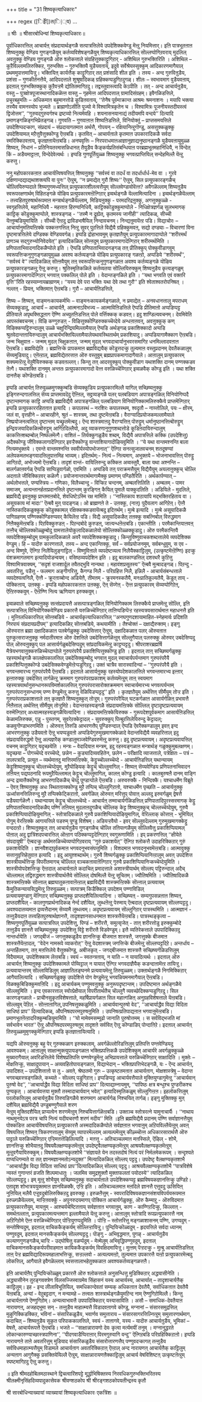 +++
title = "31 शिष्यकृत्याधिकारः"

+++
regex ([िइेी])त(ि|्य)
…

॥ श्रीः ॥ श्रीसारबोधिन्यां शिष्यकृत्याधिकारः॥  
  
पूर्वाधिकारत्तिल् आचार्यऩ् संप्रदायार्थङ्गळै सत्पात्रत्तिलेये उपदेशिक्कवेण्डु मॆऩ्ऱु नियमित्तार्। इऩि पात्रभूतऩाऩ शिष्यऩुक्कु वेण्डिय गुणङ्गळैयुम् कर्तव्यविशेषङ्गळैयुम् शिष्यकृत्याधिकारत्तिल् सॊल्लप्पोगिऱवराय् मुदलिल् अवऩुक्कु वेण्डिय गुणङ्गळै ऒरु श्लोकत्ताले संग्रहित्तुक्काट्टुगिऱार् - अशिथिल गुरुभक्तिरिति । अशिथिल – कुऱैविल्लामलिरुक्किऱ, गुरुभक्तिः – गुरुभक्तियै युडैयवऩाय्, इदुवे सर्वेश्रेयस्सुक्कुम् आदिकारणमागैयाल् प्रथममुपात्तमायिऱ्ऱु। भक्तियिऩ् कार्यत्तैक् काट्टुगिऱार् तत् प्रशंसादि शील इति । तस्य - अन्द गुरुविऩुडैय, प्रशंसा – गुणकीर्तनत्तैये, आदिपदत्ताले शुश्रूषादिकळ् ग्रहिक्कप्पडुगिऱदुगळ्। शीलः – स्वभावमाग वुडैयवऩाय्, इदऩाल् गुरुभक्तिक्कुक् कुऱैवऱ्ऱमै द्योतितमागिऱदु। तद्वस्तुवास्त्वादि केऽपीति । तत् - अन्द आचार्यऩुडैय, वस्तु – पुत्रक्षेत्रपूजास्थानादिकळॆऩ्ऩ वास्तु – गृहमॆऩ्ऩ आदिपदत्ताल् ग्रामादिसंग्रहम्। इवैगळिडत्तिले, प्रचुरबहुमतिः – अधिकमाऩ बहुमानत्तोडे कूडिऩवऩाय्, ‘‘तेनैष पूर्वमाक्रान्त आश्रमः श्रमनाशनः । मयापि भक्त्या तस्यैव वामनस्योप भुज्यते ॥ ब्राह्मणोऽसीति पूज्यो मे विश्वामित्रकृतेन च । विश्वामित्रः पूजनीयस्तदीयस्त्वं द्विजोत्तम’’, ‘‘गुरुवद्गुरुवर्गश्च द्रष्टव्यो नित्यमेवहि । शयनासनयानाद्यं तदीयमपि वन्दये’’ दित्यादि प्रमाणङ्गळिङ्गभिप्रेतङ्गळ्। गुणवति – गुणवाऩाऩ शिष्यऩिडत्तिले, विनियोक्तुं – प्राप्तसमयत्तिले उपदेशिप्पदऱ्काग, संप्रदायं – संप्रदायागतमाऩ अर्थत्तै, गोपयन् – रक्षियानिऩ्ऱुगॊण्डु, असत्तुक्कळुक्कु उपदेशियामल् मऱैत्तुवैत्तुक्कॊण्डु ऎऩ्ऱबडि। कृतवित् – आचार्यऩाले कृतमाऩ उपकारादिकळै सर्वदा स्मरिक्किऱवऩाय्, कृतज्ञऩायॆऩ्ऱबडि। अनघवृत्तिः – निरपराधमाऩआज्ञानुज्ञाद्यनुष्ठानङ्गळै युडैयवऩायुमुळ्ळ शिष्यऩ्, निधानं – प्रतिनियतरमासन्निधानत् तैयुडैय कैङ्कर्यप्रतिसंबन्धियाऩ परब्रह्मभूतमहानिधियै, न विन्देत् किं – अडैयमाट्टाऩा, विन्देदेवेत्यर्थः । इप्पडि गुणपूर्तियुळ्ळ शिष्यऩुक्कु भगवत्प्राप्तियिल् सन्देहमिल्लै यॆऩ्ऱु करुत्तु।  
  
ननु महोपकारकऩाऩ आचार्यऩ्विषयत्तिल् शिष्यऩुक्कु ‘‘सर्वस्वं वा तदर्धं वा तदर्धार्धार्ध-मेव वा । गुरवे दक्षिणान्दद्याद्यथाशक्त्यपि वा पुनः’’ ऎऩ्ऱुम्, ‘‘न प्रमाद्येत् गुरौ शिष्यः’’ ऎऩ्ऱुम्, सिल प्रत्युपकारङ्गळैच् चॊल्लियिरुप्पदाले शिष्यगुणमध्यत्तिल् प्रत्युपकारशीलत्वत्तैयुम् सॊल्लवेण्डावोवॆऩ्ऩ? अवैगळॆल्लाम् शिष्यऩुडैय स्वरूपरक्षणार्थम् विहितङ्गळे यॊऴिय प्रत्युपकारमऩ्ऱॆऩ्गिऱार् इव्वर्थङ्गळै यॆल्लामित्यादिना । इव्वर्थङ्गळैयॆल्लाम् - तत्त्वहितपुरुषार्थरूपमाऩ मन्त्रार्थङ्गळैयॆल्लाम्, मिडियऩुक्कु - परमदरिद्रऩुक्कु, अगत्तुक्कुळ्ळे - स्वगृहत्तिलेये, महानिधियै - महत्ताऩ हिरण्यनिधियै, काट्टिक्कॊडुक्कुमाप्पोले - निधिक्षेत्रज्ञर्गळ् सुलभमागक् काट्टिक् कॊडुक्कुमाप्पोले, शास्त्रङ्गळ् - ‘‘तस्मै न द्रुह्येत्, कृतमस्य जानीही’’ त्यादिकळ्, सीच्ची यॆऩ्ऩुम्बडियुमायिति । सीच्ची ऎऩ्ऱदु द्राविडभाषैयिल् निन्दावचनम्। निन्द्यऩुमायॆऩ्ऱ पडि। विद्याचोरः – आचार्यानुमतियऩ्ऱिक्के पक्कत्तगत्तिल् निऩ्ऱु सुवर् पुऱत्तिले विद्यैयै ग्रहिक्कुमवऩ्, सद्यो दण्ड्याः – विचारणां विना दृष्टमात्रत्तिलेये दण्डिक्क वेण्डियवर्गळ्। इप्पडि द्रोहाभावमुम् कृतज्ञतैयुम् प्रत्युपकारमागादाप्पोले ‘‘शरीरमर्थं प्राणञ्च सद्गुरुभ्योनिवेदयेत्’’ इत्यादिकळिल् सॊऩ्ऩदुम् प्रत्युपकारमागादॆऩ्गिऱार् शरीरमर्थमिति । प्रणिपाताभिवादनादिकळैप्पोले इति । ऎप्पडि प्रणिपाताभिवादनङ्गळ् तऩ् प्रीतिक्कुप् पोक्कुवीडागवुम् स्वरूपत्तिऱ्कनुगुणङ्गळायुमुळ्ळ अवश्य कर्तव्यङ्गळे यॊऴिय प्रत्युपकारङ् गळऩ्ऱो, अप्पडिये ‘‘शरीरमर्थं’’, ‘‘सर्वस्वं वे’’ त्यादिकळिल् सॊऩ्ऩवैयुम् तऩ् स्वरूपत्तिऱ्कनुगुणङ्गळाऩ अवश्य कर्तव्यङ्गळे यॊऴिय प्रत्युपकारङ्गळऩ्ऱु ऎऩ्ऱु करुत्तु। श्रुतिस्मृतिकळिले कर्तव्यतया सॊल्लियिरुक्कुम् शिष्यऩुडैय कृत्यङ्गळुम् प्रत्युपकारमागादॆऩ्गिऱार् भगवाऩ् पक्कलिल् पोले इति । वेदान्तङ्गळिले इति । ‘‘यथा भगवति एवं वक्तरि वृत्ति’’रिति रहस्याम्नायब्राह्मणम्। ‘‘यस्य देवे परा भक्तिः यथा देवे तथा गुरौ’’ इति श्वेताश्वतरोपनिषत् । नल्लऩ् - प्रियऩ्, भक्तिमाऩ् ऎऩ्ऱबडि। गुरौ – आचार्यऩिडत्तिले,  
  
शिष्यः – शिष्यऩ्, वाङ्मनःकायकर्मभिः – वाङ्मनःकायकर्मङ्गळाले, न प्रमाद्येत् – अनवधानत्तालु मपराधम् सॆय्यक्कूडादु, आचार्यं – आचार्यऩै, आत्मनाऽविभज्य – आत्माविऩिडत्तिले ऎप्पडि प्रीतिमाऩो अप्पडिप्पट्ट प्रीतियाले अपृथक्सिद्धऩाग ऎण्णि अच्युतऩिडत्तिल् पोले वर्त्तिक्कक् कडवऩ्। इदु शाण्डिल्यवचनम्। देवमिवेति आपस्तंबवचनम्। विऴि कण्गुरुडऩ् - विऴित्तुक्कॊण्डिरुक्कच्चॆय्देये अन्धऩाऩवऩ्, अवऩुक्कुक् कण् विऴिक्कप्पट्टिरुन्दालुम् उळ्ळे चक्षुरिन्द्रियमिल्लामैयाल् ऎप्पडि अर्थङ्गळ् प्रकाशिक्कादो अप्पडि श्रुतवेदान्तऩायिरुन्दालुम् आचार्यभक्तियिल्लामैयालेयथावस्थितार्थम् प्रकाशियादु। अप्पडियागामैक्काग ऎऩ्ऱबडि। जन्म भिक्षुवाऩ - जन्मम् मुदल् भिक्षुकऩाऩ, जन्मम् मुदल् भगवदाचार्यानुभवरसमागिऱ धनमिल्लादवऩाऩ ऎऩ्ऱबडि। ब्रह्मविद्येति । ब्रह्मत्तिऱ्के प्रापकमाऩ ब्रह्मविद्ययैक् कॊडुत्तदऱ्कु तुल्यमाऩ वस्तुप्रदानम् देवतैकळालुम् सॆय्यमुडियादु। एऩॆऩ्ऱाल्, ब्रह्मविद्येतरत्ताऩ ऒरु वस्तुवुम् ब्रह्मप्रापकमागादागैयाले। आऩालुम् प्रत्युपकारम् शक्यमऩ्ऱॆऩ्ऱु वॆऱुमैयिरुक्कक् कडवऩल्लऩ्। किन्तु तऩ् आदरवुक्कुप् पोक्कुवीडाग यथाशक्ति दानम् पण्णक्कडव ऩॆऩ्गै। यथाशक्ति दानमुम् अन्ततः प्रत्युपकारमागादो वॆऩ्ऩ वरुळिच्चॆय्गिऱार् इव्वळवैक् कॊण्डु इति । यथा शक्ति दानत्तैक् कॊण्डॆऩ्ऱबडि।  
  
इप्पडि आचार्यऩ् तिरुवुळ्ळमुगक्कुम्बडि सॆय्यक्कूडिय प्रत्युपकारमिल्लै यागिल् सच्छिष्यऩुक्कु इङ्गिरुन्दगालत्तिल् सॆय्य प्राप्तमावदॆदु ऎऩ्ऩिल्, सद्द्रव्यङ्गळै पलर् पलबडियाग अपात्रङ्गळिल् विनियोगिप्पदै दृष्टान्तमागक् काट्टि अप्पडि ब्रह्मविद्यैयै अपात्रङ्गळिल् पलबडियाग विनियोगिक्कामलिरुक्कैये प्राप्तमॆऩ्गिऱार् इप्पडि प्रत्युपकाररहितऩाऩ इत्यादि । कपालस्थं – नरशिरः कपालस्थम्, श्वदृतौ – नाय्त्तोलिले, पयः – क्षीरम्, जलं वा, वृत्तहीने – आचारहीने, श्रुतं – शास्त्रम्, तथा दुष्टमॆऩ्ऱबडि। वैराग्यादिप्रयोजकमल्लामैयाले निष्प्रयोजनत्वत्तिल् दृष्टान्तम् यच्छ्रुतमॆऩ्बदु। ऎन्द शास्त्रमाऩदु वैराग्यत्तिऩ् पॊरुट्टुम् धर्मानुष्ठानत्तिऩ्बॊरुट्टुम् इन्द्रियजयादिकळिऩ्बॊरुट्टुम् आगिऱदिल्लैयो, अदु व्याकरणानुगुणशब्दत्तोडे कूडिऩदायिरुन्दालुम् काकत्तिऩ्शब्दम्बोल् निष्फलमॆऩ्गै। वाशितं – तिर्यक्कुगळुडैय शब्दम्, विद्यैयै अपात्रत्तिले कक्कि (उपदेशित्तु) अदैक्कॊण्डु जीविक्कलागादॆऩ्गिऱार् इवऱ्ऱैक्कॊण्डु वान्ताशियागादॊऴियवुमिति । ‘‘ये यथा वान्तमश्नन्ति बाला नित्यमभुक्तये । एवन्ते वान्तमश्नन्ति स्ववीर्यस्योपभोजनात्’’ ऎऩ्गिऱ सनत्सुजातवचनम् शतदूषण्यां अलेपकमतभङ्गवादत्तिलुपात्तमिह भाव्यम्। इदिऩर्थम्:- नित्यं – नित्यमाग, अभुक्तये – भोजनाभावत्तिऩ् पॊरुट्टु आगिऱदो, अभोज्यमो ऎऩ्ऱबडि। तादृशं वान्तं- वायिलिरुन्दु कक्किऩ अव्वस्तुवै, बाला यथा अश्नन्ति – बालर्गळाऩवर्गळ् ऎप्पडि साप्पिडुवार्गळो, एवमिति । अप्पडिये तऩ् पराक्रमत्तैयुम् विद्यैयैयुम् अयलाऩुक्कुच् चॊल्लि अदऩाले जीविक्किऱवर् कळॆऩ्गै। प्रयोजनान्तरार्थमागामैक्कु प्रमाणम् पण्डितैरिति । अर्थकार्पण्यात् – अर्थलोभत्तले, पण्यस्त्रियः – गणिकाः, विलैच्चान्दु - विऱ्किऱ चन्दनम्, अम्बलत्तिलिति । अम्बलम् - पामर समाजम्, अत्यन्तानर्हताप्रदानत्तिले दृष्टान्तम् कुरङ्गिऩ् कैयिल् पूमालै याक्कुदलिति । अडियिले - मुदलिले, ब्रह्मविद्यै इवऩुक्कु प्राप्तमाऩबोदे, शेवधिष्टेऽस्मि रक्ष मामिति । ‘‘नास्तिकाय शठायापि मद्भक्तिरहिताय वा । असूयकाय मां मादाः’’ ऎऩ्बवै मुऩ् पादङ्गळ्। ओ ब्राह्मणऩे ते - उऩक्कु, (नाऩ्) पुदैयलाग आगिऱेऩ्। ऎऩ्ऩै नास्तिकादिकळुक्कुक् कॊडुक्कामल् रक्षिक्कक्कडवायॆऩ्बदु इदिऩर्थम्। मुऩ्बे इत्यादि । मुऩ्बे असूयादिकळै पाणिग्रहणम् पण्णिक्कॊण्डिरुप्पवर् कैयिलॆऩ्ऱ पडि। विद्यै असूयादिकळैत् तऩक्कु सबत्निबोल् विरुद्धमाग निऩैक्कुमॆऩ्ऱबडि। पिऱविक्कुरुडऩ् - पिऱन्दबोदे कुरुडऩ्, जात्यन्धऩॆऩ्ऱबडि। एकान्तीति । परमैकान्तियाऩवऩ् तऩ्ऩैच् चॊल्लिक्कॊळ्ळुम्बोदु ग्रामत्तालेयोकुलादिकळालेयो सॊल्लिक्कॊळ्ळक्कूडादु। ऒरु परमैकान्तियै व्यपदेशिक्कुम्बोदुम् ग्रामकुलादिकळाले अवरै व्यपदेशिक्कक्कूडादु। किन्तुविष्णुवाचकशब्दत्तालेये व्यपदेशिक्क वेण्डुम्। हि – यादॊरु कारणत्ताले, तस्य – अन्द एकान्तिक्कु, सर्वं – सर्वप्रयोजनमुम्, सर्वबन्धुवुम्, स एव - अन्द विष्णुवे, ऎऩ्गिऱ निलैयिलुङ्गाट्टिल् - विष्णुविऩाले व्यपदेष्टव्यत्व निलैयैक्काट्टिलुम्, (उत्कृष्टमॆऩ्ऱॆण्णि) इदऱ्कु वंशक्रमागतमाग इत्यादियोडन्वयम्। वसिष्ठव्यपदेशिन इति । इदु बालकाण्डत्तिल् दशरथरै कुऱित्तु विश्वामित्रवाक्यम्, ‘‘सदृशं राजशार्दूल तवैतद्भुवि नान्यथा । महावंशप्रसूतस्य’’ ऎऩ्बवै मुऩ्बादङ्गळ्। पिऱन्दु - अवतरित्तु, पडैत्तु - फलमाग अङ्गीगरित्तु, कैगण्ड निलै - परिग्रहित्त निलै, इन्निलै - आचार्यसंबन्धत्ताले व्यपदेश्यत्वनिलै, ऎऩ्ऩै - क्रूरऩाय्बोन्द अडियेऩै, तीमऩम् - क्रूरमनस्कतैयै, मनःप्रातिकूल्यतैयै, कॆडुत् ताय् - पोक्किऩाय्, उऩक्कु - इप्पडि महोपकारकऩाऩ उऩक्कु, ऎऩ् सॆय्गेऩ् - ऎऩ्ऩ प्रत्युपकारम् सॆय्यप्पोगिऱेऩ्, ऎऩ्ऱिरुक्कवुम् - ऎऩ्ऱॆण्णि नित्य ऋणियाग इरुक्कवुम्।  
  
इव्वळवाले सच्छिष्यऩुक्कु सत्संप्रदायत्तै असत्पात्रङ्गळिल् विनियोगिक्काम लिरुक्कैये प्राप्तमॆऩ्ऱु सॊल्लि, इऩि सत्पात्रत्तिल् विनियोगिक्कवेण्डिय प्रकारत्तै यरुळिच्चॆय्गिऱार् ताऩिप्पडिप्पॆऱ्ऱ रहस्यत्रयसारार्थमाऩ महाधनत्तै इति । मुऩ्ऩिलधिकारत्तिल् सॊऩ्ऩबडिये - आचार्यकृत्याधिकारत्तिल् ‘‘अनघगुणदशायामाहित-स्नेहमार्यः प्रदिशति निरपायं संप्रदायप्रदीपम्’’ इत्यादिकळिऱ् सॊऩ्ऩबडिये, कथयामीति । तैश्चोक्तं – दक्षाद्यैरुक्तम्। इङ्गु ऒरुवराऩ ब्रह्मा दक्षादिकळाऩ पलबेर्गळुक्कु उबदेसित्तार् ऎऩ्ऱुम्, दक्षादिकळाऩ पलर् ऒरुवऩाऩ पुरुकुत्सराजऩुक्कु नर्मदातीरमाऩ ऒरु देशत्तिले उबदेसित्तार्गळॆऩ्ऱुम् सॊल्लुगैयाल् पलरुक्कु ऒरुवर् उबदेसिप्पदु पोल् ऒरुवऩुक्कुप् पल आसार्यर्गळुबदेसिप्पदुम् सांप्रदायिकमॆऩ्ऱु काट्टप्पट्टदु। श्रीपराशरब्रह्मर्षि मैत्रेयभगवाऩुक्करुळिच्चॆय्दाप्पोले गुरुपरंपरैयै प्रकाशिप्पित्तुक्कॊण्डु इति । इदऩाल् ताऩ् सच्छिष्यर्गळुक्कु रहस्यार्थङ्गळै कालक्षेपकालत्तिल् उबदेसिक्कुम्बोदु भगवाऩ् मुदल् स्वाचार्यपर्यन्तमाग गुरुपरंपरैयै प्रकाशिप्पित्तुक्कॊण्डे उबदेसिक्कवेण्डुमॆऩ्ऱेऱ्पडुगिऱदु। उक्तं चात्रैव सारास्वादिन्यां – ‘‘गुरुपरंपरैयै इति । भगवन्तमारभ्य गुरुपरंपरैयै ऎऩ्ऱबडि। इदऩाले आसार्यऩुक्कु रहस्योपदेशकालत्तिले भगवन्तमारभ्य इऩ्ऩार् इऩ्ऩारुक्कु उबदेसित् तार्गळॆऩ्ऱु क्रममाग गुरुपरंपराप्रकाशम् कर्तव्यमॆऩ्ऱुम् ताऩ् स्वयमाग रहस्यत्रयार्थानुसन्धानरूपविमर्शकालत्तिल् गुरुपरंपरासारोक्तक्रममाग स्वाचार्यमारभ्य भगवत्पर्यन्तम् गुरुपरंपरानुसन्धानम् पण्ण वेण्डुमॆऩ्ऱु करुत्तु वॆळियिडप्पट्टदु’’ इति । कृतज्ञतैयुम् अर्थत्तिऩ् सीर्मैयुम् तोऱ्ऱ इति । गुरुपरंपराप्रकाशत्ताले तऩ् कृतज्ञतै शिष्यऩुक्कुत् तोऱ्ऱुम्। गुरुपरंपरैयिल् घटकर्गळाऩ आसार्यर्गळिऩ् प्रभावत्तै निऩैत्ताल् अर्थत्तिऩ् सीर्मैयुम् तोऱ्ऱुमिऱे। वेदान्तरहस्यङ्गळै संप्रदायमऩ्ऱिक्के सॊल्लिल् दृष्टादृष्टप्रत्यवायम् वरुमॆऩ्गिऱार् अध्यात्मरहस्यङ्गळैयित्यादिना । संप्रदायमऩ्ऱिक्केयिरुक्क - गुरूपदेशपूर्वकमाग आसार्यऩिडत्तिल् केळामलिरुक्क, एडु - पुस्तगम्, सुवरेऱक्केट्टादल् - सुवरुक्कुप् पिऩ्बुऱत्तिलेयिरुन्दु केट्टादल्; कळवुगॊण्डाभरणमिति । ऒरुवऩ् तिरुडि आभरणत्तैप् पूण्डिरुन्दाल् ऎप्पडि ऎवरैक्कण्डालुम् इवऩ् इन्द आभरणत्तुक्कु उडैयवऩो ऎऩ्ऱु भयप्पडुवऩो अप्पडियेगुरुमुखमागक्केळादे वेदान्तविद्यैयै व्यवहरित्ताल् इदु संप्रदायविरुद्धमो ऎऩ्ऱु अल्पज्ञरैक् कण्डालुमञ्जवेण्डिवरुमॆऩ्ऱु करुत्तु। इदु दृष्टप्रत्यवायम्। अदृष्टप्रत्यवायत्तिल् वचनम् काट्टुगिऱार् यदृच्छयेति । मन्त्रः – वेदादियाऩ मन्त्रम्, इदु रहस्यङ्गळाऩ मन्त्रार्थङ् गळुक्कुमुबलक्षणम्। यदृच्छया – पोगच्चॆय्दे वरच्चॆय्दे, छन्नेन – कुड्यादिव्यवहितेन, छलेन – परीक्षादि व्याजत्ताले, पत्रेक्षितः – पत्रं – तालपत्रादि, प्रत्युत – व्यर्थमाऩदु मात्तिरमऩ्ऱिक्के, केट्टुच्चॊल्लच्चॆय्दे - आचार्यऩिडत्तिल् यथान्यायम् केट्टुशिष्यऩुक्कुच् चॊल्लच्चॆय्देयुम्, मुऱैयॊऴियक् केट्टुच् चॊल्लुमागिल् - शिष्यऩ् सॆय्यवेण्डिय प्रणिपतनाभिवादन तऩियऩ् पद्यपठनादि रूपमुऱैयिल्लामल् केट्टुच् चॊल्लुमागिल्, कालऩ् कॊण्डु इत्यादि । कालबुरुषऩै दानम् वाङ्गि अन्द द्रव्यत्तैक्कॊण्डु आभरणादिकळैच् चॆय्दु पूण्डाऱ्पोले ऎऩ्ऱबडि। अरुवरुक्कै - निन्दिक्कै। यश्चाधर्मेण विब्रूते – ऎवऩ् शिष्यऩुक्कु अधः स्थितऩाय्क्कॊण्डु मुऱै तप्पिच् चॊल्लुगिऱाऩो, यश्चाधर्मेण पृच्छति – आचार्यऩुक्कु ऊर्ध्वासनत्तिलिरुन्दु मुऱै तप्पिक्केट्किऱाऩो, अवर्गळिल् ऒरुवऩ् मरित्तुप् पोवाऩ् अल्लदु इरुवर्गळुम् द्वेषत्तै यडैयवार्गळॆऩ्गै। यथान्यायम् केट्टुच् चॊल्लच्चॆय्दे - आचार्यऩ् तम्माचार्यर्गळिडत्तिल् प्रणिपातादिपुरस्सरमागक् केट्टु प्रणिपाताभिवादनादिकळैप् पण्णि तऩियऩ् मुदलाऩदुगळैच् चॊल्लिक् केट्ट शिष्यऩुक्कुच् चॊल्लच्चॆय्देयुम्, गुरुवै प्रकाशिप्पियादॊऴियुमागिल् - स्तोत्रादिकळाले गुरुवै प्रकाशिप्पियादॊऴियुमागिल्, वेरिल्लाक् कॊत्ताऩ् - भूमियिल् पोगुम् वेरऩ्ऱिक्के आगायत्तिले पडरुम् पूण्डु विशेषम्। अडियऱ्ऱवैयो - इवर् सॊल्लुवदॆल्लाम् गुरुमुखमागक्केट्टु वन्ददऩ्ऱो। शिष्यऩुक्कुत् तऩ् आचार्यऩुडैय गुणङ्गळैच् चॊल्लि तऩियऩ्गळैयुम् सॊल्लिवैत्तु प्रकाशिप्पियामल् पोऩाल् अदु द्वात्रिंशदपचारत्तिल् ऒऩ्ऱाग पठिक्कप्पट्टदॆऩ्गिऱार् स्वगुरूणामिति । इप् प्रकरणत्तिल् ‘‘क्षीयेते संपदायुषी’’ ऎऩ्बदऱ्कु अर्थमरुळिच्चॆय्यप्पोगिऱवराय् ‘‘गुरुं प्रकाशयेत्’’ ऎऩ्गिऱ श्लोकत्तै उदाहरिक्किऱार् गुरुं प्रकाशयेदिति । ज्ञानवैशद्यपूर्वकमाऩ भगवदनुभवसंपत्तुमिति । विशदमाऩ भगवदनुभवमॆऩ्ऱबडि। आत्मावुक्कु सत्तानुवृत्तिहेतुवाऩ इत्यादि । इदु आयुश्शब्दार्थम्। गुरुवै शिष्यर्गळुक्कु प्रकाशिप्पियानिऩ्ऱालुम् अवऩ् उपदेशित्त शास्त्रीयार्थत्तिऱ्कु विपरीतमागच् चॊल्लिल् वञ्चकऩावाऩॆऩ्गिऱार् गुरुवै प्रकाशिप्पियानिऱ्कच्चॆय्देयुमिति । शास्त्रीयोपदेशत्तिऱ्कु ऎऩ्ऱदाल् आचार्यऩाले कदाचित् प्रमादत्ताले अशास्त्रीयार्थम् सॊल्लप् पट्टिरुन्दाल् अदैच् चॊल्लामल् तद्विरुद्धमाग शास्त्रीयार्थत्तैये सॊल्लिल् दोषमिल्लै यॆऩ्ऱु सूचितम्। ज्यौतिषमिति । ज्यौतिषादिकळै शास्त्रमऩ्ऱिक्के सॊऩ्ऩाल् ब्रह्मघातुकऩावाऩॆऩ्ऱाल् ब्रह्मविद्यैयै शास्त्रमऩ्ऱिक्के सॊऩ्ऩाल् प्रत्यवायम् कैमुतिकन्यायसिद्धमॆऩ्ऱु तिरुवुळ्ळम्। सत्पात्रम् किडैक्किल् उपदेशम् पण्णाविडिल्  
प्रत्यवायमुण्डागु मॆऩ्गिऱार् सच्छिष्यऩुक्कु प्राप्तदशैयिलित्यादिना । सच्छिष्यऩ् - सम्यगुपसन्नऩाऩ शिष्यऩ्, प्राप्तदशैयिल् - कालगुणप्रार्थनादिकळ् नेर्न्द दशैयिल्, लुब्धऩॆऩ्ऱु पेरुमाय् ऎऩ्बदाल् दृष्टप्रत्यवायम् सॊल्लप्पट्टदु। अवश्यदातव्यमाऩ द्रव्यत्तैदानम् सॆय्यामै लुब्धत्वम्। अदृष्टप्रत्यवायम् सॊल्लुगिऱार् पात्रस्थमिति । आत्मज्ञानं - तऩ्ऩुडैयदाऩ तत्त्वहितपुरुषार्थज्ञानत्तै, तादृशज्ञानसाधनमाऩ शास्त्रत्तैयॆऩ्ऱबडि। पात्रस्थङ्कृत्वा – शिष्यगुणपूर्तियुळ्ळ सत्पात्रत्तिल् उपदेशित्तु, पिण्डं – शरीरत्तै, समुत्सृजेत् - ताऩ् शरीरत्तोडु इरुक्कुम्बोदे तऩ्ऩुडैय ज्ञानत्तै सच्छिष्यऩुक्कु उपदेशित्तु विट्टे शरीरत्तै विडवेण्डुम्। इत्तै व्यतिरेकत्ताले उपपादिक्किऱदु नान्तर्धायेति । जगद्बीजं – जगत्तुक्कळुडैय ज्ञानत्तिऱ्कु बीजमाऩ शास्त्रत्तै, जगत्तुक्के बीजमाऩ शास्त्रत्तैयॆऩ्ऱादल्, ‘‘वेदेन नामरूपे व्याकरोत्’’ ऎऩ्ऱु वेदशास्त्रम् जगत्तिऱ्के बीजमॆऩ्ऱु सॊल्लप्पट्टदिऱे। अन्तर्धाय – अन्तर्हितमाग, तऩ् मऩत्तिलेये वैत्तुक्कॊण्डु, अबीजकृत् - जगद्बीजमाऩ शास्त्रत्तै सच्छिष्यर्गळिडत्तिलुम् विदैयामल्, उपदेशिक्काम लॆऩ्ऱबडि। स्वयं – स्वतन्त्रऩाय्, न याति – न यायादित्यर्थः । इदऩाल् ऒरु आचार्यऩ् शिष्यऩुक्कु उपदेशिक्कामले पोय्विट्टाल् न यायात् ऎऩ्गिऱ भगवदाज्ञैयैक् कडन्दाऩामॆऩ्ऱ तायिऱ्ऱु। प्रत्यवायान्तरम् सॊल्लाविडिलुम् आज्ञातिलङ्घनमे प्रत्यवायमॆऩ्ऱु तिरुवुळ्ळम्। उक्तार्थङ्गळै निगमिक्किऱार् आगैयालित्यादि । सच्छिष्यर्गळुक्कु उपदेशित्ते पोग वेण्डुमॆऩ्ऱु भगवन्नियमनमागैयाल् ऎऩ्ऱबडि। विळक्कुबिडिक्कुमवऩिदि । इदु आचार्यकम् पण्णुमवऩुक्कु अनुरूपदृष्टान्तम्। उपदिष्टमाऩ अर्थङ्गळैये सॊल्लवुमिति । इन्द एवकारत्ताल् स्वोत्प्रेक्षैयाल् विपरीतार्थतैच् चॊल्लुगै व्यवच्छेदिक्कप्पडुगिऱदु। सिल कारणङ्गळाले - प्राचीनसुकृतविशेषत्ताले, महर्षिप्रायर्गळाऩ सिल महाऩ्गळिऩ् अनुग्रहविशेषत्ताले यॆऩ्ऱबडि। सॊल्लवुम् पॆऱिल् - सॊऩ्ऩाऩागिल्,उपनिषत्तुक्कळुमिति । आचार्यवान्पुरुषो वेद’’, ‘‘आचार्याद्धैव विद्या विदिता साधिष्ठं प्राप’’ दित्यादिकळ्, औपनिषदपरमपुरुषऩुमिति । उपनिषत्प्रतिपाद्यऩाऩ भगवाऩुमॆऩ्ऱबडि। प्रमाणभूतऩॆऩ्ऱादरिक्कुम्बडियुमामिति । ‘‘यो मामेवमसम्मूढो जानाति पुरुषोत्तमम् । स सर्वविद्भजति मां सर्वभावेन भारत’’ ऎऩ्ऱु औपनिषदपरमपुरुषऩुम् तादृशऩे सर्ववित् ऎऩ्ऱु कॊण्डाडिप् पोन्दाऩिऱे। इदऩाल् आचार्यऩ् तिरुवुळ्ळमुमुगक्कुमॆऩ्गिऱार् इप्पडि कृतज्ञाऩायित्यादि ।  
  
यद्यपि ऒरुवऩुक्कु बहु पेर् गुरुक्कळाग इरुक्कलाम्, अवर्गळॆल्लोरिडत्तिलुम् प्रतिपत्ति पण्ऩवेण्डियदु आवश्यकम्। आऩालुम् साक्षान्मुक्त्युपायङ्गळाऩ भक्तिप्रपत्तिकळै उपदेशिक्कुम् आचार्यरे अवर्गळुक्कुळ्ळे मुख्यरागैयाल् अवरिडत्तिलेये विशेषप्रतिपत्ति पण्णवेण्डुमॆऩ्ऱु अभिप्रायत्ताले यरुळिच्चॆय्गिऱार् साक्षादिति । मुक्तेः – मोक्षत्तिऱ्कु, साक्षादुपायान् – अव्यवहितोपायङ्गळाऩ, विद्याभेदान् – भक्तिप्रपत्तिभेदङ्गळै, यः - ऎन्द आचार्यऩ्, उपादिशत् – उपदेशित्ताऩो स तु - अवऩे, श्रेष्ठतमो गुरुः – उत्कृष्टतमऩाऩ आचार्यऩाग, मोक्षशास्त्रेषु – वेदान्त भगवच्छास्त्रङ्गळिले, कथ्यते - सॊल्लप् पडुगिऱाऩ्। इप्पडिप्पट्ट आचार्यवत्तैयाले मुक्तियुण्डागुमॆऩ्ऱु ‘‘आचार्यवान् पुरुषो वेद’’, ‘‘आचार्याद्धैव विद्या विदिता साधिष्ठं प्राप’’ दित्याद्याम्नायमुम्, ‘‘पापिष्ठः क्षत्र बन्धुश्च पुण्डरीकश्च पुण्यकृत् । आचार्यवत्तया मुक्तौ तस्मादाचार्यवान् भवेत्’’ इत्यादिस्मृतिकळुम् सॊल्लुगिऩ्ऱऩ। इहलोकत्तिलुम् परलोकत्तिलुम् आचार्यऩुडैय तिरुवडिगळैये शरणमाग आचार्यर्गळ् निश्चयित् तार्गळ्। इङ्गु मुक्तिक्कु मुऩ् दशैयिल् ब्रह्मविद्यैयै उण्डुबण्णुगैयाले शरण  
मॆऩ्ऱुम् मुक्तिदशैयिल् प्राप्यत्वेन शरणमॆऩ्ऱुम् निश्चयित्तार्गळॆऩ्ऱबडि। उक्तञ्च स्तोत्ररत्ने यामुनाचार्यैः । ‘‘नाथाय नाथमुनयेऽत्र परत्र चापि नित्यं यदीयचरणौ शरणं मदीय’’ मिति ।इऩि ब्रह्मविद्यैयै प्रदानम् पण्णि सर्वाज्ञानत्तैयुम् पोक्कडित्त आचार्यविषयत्तिल् प्रत्युपकारत्तै अस्मदादिकळैप्पोले सर्वज्ञऩाऩ भगवाऩुम् अऱियविल्लैयॆऩ्ऱुम् अवऩ् विषयत्तिल् शिष्यऩ् त्रिकरणत्तालुम् सॆय्युम् व्यापारमॆल्लाम् अत्यल्पमॆऩ्ऱुम् कीऴ्च्चॊऩ्ऩ अधिकारसारार्थत्तै ऒरु पाट्टाले यरुळिच्चॆय्गिऱार् एऱ्ऱिमऩत्तॆऴिलित्यादि । मऩत्तु - अतिचञ्चलमाऩ मऩस्सिले, ऎऴिल् - शोभै, ज्ञानत्तिऱ्कु शोभैयाऩदु विषयवैलक्षण्यकृतमॆऩ्ऱुम् उपदेष्टृवैलक्षण्यकृतमॆऩ्ऱुम् आश्रयवैलक्षण्यकृतमॆऩ्ऱुम् मूऩ्ऱुवगैयायिरुक्कुम्। विषयवैलक्षण्यकृतशोभै ‘‘संज्ञायते येन तदस्तदोषं नित्यं परं निर्मलमेकरूपम् । सन्दृश्यते वाप्यधिगम्यते वा तत् ज्ञानमज्ञानमतोऽन्यदुक्त’’ मित्यादिकळिल् सॊल्लप् पट्टदु। उपदेष्टृ वैलक्षण्यकृतशाभै ‘‘आचार्याद्धैव विद्या विदिता साधिष्ठं प्राप’’दित्यादिकळिल् सॊल्लप् पट्टदु। आश्रयवैलक्षण्यकृतशोभै ‘‘पात्रविशेषे न्यस्तं गुणान्तरं व्रजति शिल्पमाधातुः । जलमिव समुद्रशुक्तौ मुक्ताफलतां पयोदस्ये’’ त्यादिकळिल् सॊल्लप्पट्टदु। इम् मूऩ्ऱु शोभैयुम् सच्छिष्यऩुक्कु सदाचार्यऩाले उपदेशिक्कप्पट्ट ब्रह्मविषयकज्ञानत्तिऱ्कु उण्डिऱे। एतादृश शोभात्रययुक्तमाऩ ज्ञानविळक्कै, एऱ्ऱि इति । अतिचञ्चलमाऩ मऩदिले ज्ञानत्तै एत्तुवदु ऊसियिऩ् नुऩियिल् मलैयै एऱ्ऱुवदुबोलिरुक्किऱदु इवरुक्कु। इरुळऩैत्तुम् - स्वपरादिविषयकज्ञानसंशयविपर्ययरूपमाऩ इरुळ्गळैयॆल्लाम्, माऱ्ऱिऩवर्क्कु - अपुनरुदयमागप् पोक्किऩ आचार्यर्गळुक्कु, ऒरु कैम्माऱु - ऒरुविदमाऩ प्रत्युपकारत्तैयुम्, मायऩुम् - आश्चर्यचेष्टितऩाय् सर्वज्ञऩाऩ भगवाऩुम्, काण - काण्गिऱदिऱ्कु, किल्लाऩ् - समर्थऩल्लाऩ्, प्रत्युपकारमत्यन्तमाग इल्लामैयाले यॆऩ्ऱु करुत्तु। आऩालुम् स्तोत्रादि रूपप्रत्युपकारत्तै नाम् अऱिगिऱोमे ऎऩ्ऩ वरुळिच्चॆय्गिऱार् पोऱ्ऱियुगप्पदुमिति । पोऱ्ऱि – स्तोत्तरित्तु मङ्गळाशासनम् पण्णि, उगप्पदुम् - सन्तोषिप्पदुम्, इदऩाल् वाचिककैङ्कर्यम् सॊल्लिऱ्ऱायिऱ्ऱु। पुन्दियिऱ्कॊळ्वदुम् - हृदयत्तिले सर्वदा ध्यानम् पण्णुवदुम्, इदऩाल् मानसकैङ्कर्यम् सॊल्लप्पट्टदु। पॊङ्गु - अभिवृद्धमाऩ, पुगऴ् - आचार्यऩुडैय कल्याणगुणङ्गळैच्,चाऱ्ऱि - उद्घोषित्तु वळर्प्पदुम् - मेऩ्मेलुम् अभिवृद्धिपण्णुवदुम्, इदऩाल् वाचिकमानसकैङ्कर्यपरीवाहमाऩ कायिककैङ्कर्यम् विवक्षिदमायिऱ्ऱु। मुऩ्ऩम् पॆऱ्ऱदऱ्कु - मुऩ्बु आचार्यऩिडत्तिल् ताऩ् पॆऱ्ऱ ब्रह्मविद्यादिरूपमहालाभत्तिऱ्कु, सऱ्ऱल्लवो - अत्यल्पमऩ्ऱो, तुल्यमाऩ उपकारत्तै यऩ्ऱो प्रत्युपकारमॆऩ्बदु लोकत्तिल्, आगैयाले इवैगळॆल्लाम् स्वसत्तालाभहेतुक्कळाऩ अवश्यकर्तव्यङ्गळत्तऩै।  
  
इऩि आचार्यऩैप् पुन्दियिऱ्कॊळ्ळुम् प्रकारत्तै ऒरु श्लोकत्ताले अनुसन्धित्तु मुडिक्किऱार् अद्ध्यासीनेति । अद्ध्यासीनेन तुरङ्गवक्त्रेण विलसज्जिस्वाग्रमेव सिंहासनं यस्य आचार्यस्य, आचार्यात् – तादृशाचार्यऩैक् काट्टिलुम्। इह - इन्द लीलाविभूतियिल्, समधिकान्देवतां सम्यक् अधिकऩाऩ देवतैयै, सर्वाधिकऩाऩ देवतैयै यॆऩ्ऱबडि, अन्यां - वेऱुबट्टदाग, न मन्यामहे – तत्त्वतः शास्त्रार्थङ्गळैयुमऱिन्द नाम् ऎण्णुगिऱोमिल्लै। किन्तु आचार्यऩागवे ऎण्णुगिऱोम्। अन्यत्वाभावत्तै उपपादिक्किऱार् यस्यासाविति । असौ – समाधिक-देवतैयाऩ नारायणऩ्, अजहद्भूमा सन् - तऩ्ऩुडैय माहात्म्यत्तै विडादवऩागवे कॊण्डु, मग्नानां – संसारसमुद्रत्तिल् मुऴुगिक्किडक्किऱ, भविनां – संसारिकळुडैय, भवार्णव समुत्ताराय – संसारसागरत्तिल्निऩ्ऱुम् समुत्तारणार्थमाग, कदाचित् – शिष्यऩुडैय सुकृत परिपाककालत्तिले, स्वयं - ताऩागवे, यस्य - यादॊरु आचार्यऩुडैय, भूमिकां – वेषत्तै, आचार्यरूपत्तै ऎऩ्ऱबडि। भजते – ‘‘साक्षान्नारायणो देवः कृत्वा मर्त्यमयीं तनुम् । मग्नानुद्धरते लोकान्कारुण्याच्छास्त्रपाणिना’’, ’’पीदगवाडैप्पिराऩार् पिरमगुरुवागि वन्दु’’ ऎऩ्गिऱबडि परिग्रहिक्किऱाऩो। इप्पडि नारायणऩे ताऩे अवतरित्तुम् मुडियाद संसारिकळुडैय संसारोत्तारणत्तैप् पण्णुवदऱ्कागत् तऩ्ऩुडैय सर्वविधमाहात्म्यत्तैयुम् विडामले आचार्यऩाग अवतरिक्किऱाऩ् ऎऩ्ऱाल् अन्द नारायणऩ् आचार्यऩैक् काट्टिलुम् अन्यऩाग आगुगैक्कु प्रसक्तियेयिल्लै ऎऩ्ऱुम्, साक्षान्नारायणऩैक्काट्टिलुम् आचार्य वेषविशिष्टऩ् उत्कृष्टऩॆऩ्ऱुम् स्पष्टमागिऱदु ऎऩ्ऱु करुत्तु।  
  
॥ इति श्रीमदहोबिलमठास्थाने द्विचत्वारिंशपट्टे मूर्द्धाभिषिक्तस्य निरवधिकगुरुभक्तिभरितस्य श्रीलक्ष्मीनृसिंहदिव्यपादुकासेवक श्रीवण्शठकोप श्री श्रीरङ्गशठकोपयतीन्द्रस्य कृतौ  
  
श्री सारबोधिन्याख्यायां व्याख्यायां शिष्यकृत्याधिकारः एकत्रिंशः ॥